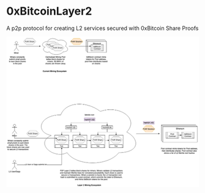 # 0xBitcoinLayer2
A p2p protocol for creating L2 services secured with 0xBitcoin Share Proofs

![alt text](0xBitcoinLayer2.png "0xBitcoin Layer 2 Design")
